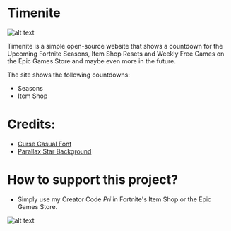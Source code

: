 # Timenite
![alt text](https://github.com/thisispriyamraj/timenite/blob/main/images/cover2021.jpg)

Timenite is a simple open-source website that shows a countdown for the Upcoming Fortnite Seasons, Item Shop Resets and Weekly Free Games on the Epic Games Store and maybe even more in the future.



The site shows the following countdowns: 
- Seasons
- Item Shop




# Credits: 
- [Curse Casual Font](https://www.dafont.com/curse-casual-jve.font)
- [Parallax Star Background](https://codepen.io/saransh/pen/BKJun)





# How to support this project?
- Simply use my Creator Code *Pri* in Fortnite's Item Shop or the Epic Games Store. 

![alt text](https://github.com/thisispriyamraj/timenite/blob/main/images/prisac.gif)

